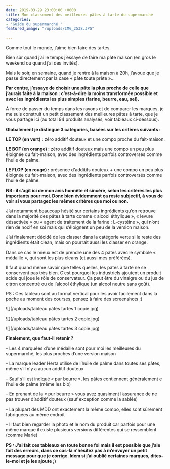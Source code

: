 ```yaml
---
date: 2019-03-29 23:00:00 +0000
title: Mon classement des meilleures pâtes à tarte du supermarché
categories:
- 'Guide du supermarché '
featured_image: "/uploads/IMG_2538.JPG"

---
```

Comme tout le monde, j’aime bien faire des tartes.

Bien sûr quand j’ai le temps j’essaye de faire ma pâte maison (en gros le weekend ou quand j’ai des invités).

Mais le soir, en semaine, quand je rentre à la maison à 20h, j’avoue que je passe directement par la case « pâte toute prête »...

**Par contre, j’essaye de choisir une pâte la plus proche de celle que j’aurais faite à la maison : c’est-à-dire la moins transformée possible et avec les ingrédients les plus simples (farine, beurre, eau, sel).**

À force de passer du temps dans les rayons et de comparer les marques, je me suis construit un petit classement des meilleures pâtes à tarte, que je vous partage ici (au total 94 produits analysés, voir tableaux ci-dessous).

**Globalement je distingue 3 catégories, basées sur les critères suivants :**

**LE TOP (en vert) :** zéro additif douteux et une compo proche du fait-maison.

**LE BOF (en orange) :** zéro additif douteux mais une compo un peu plus éloignée du fait-maison, avec des ingrédients parfois controversés comme l‘huile de palme.

**LE FLOP (en rouge) :** présence d‘additifs douteux + une compo un peu plus éloignée du fait-maison, avec des ingrédients parfois controversés comme l‘huile de palme.

**NB : il s’agit ici de mon avis honnête et sincère, selon les critères les plus importants pour moi. Donc bien évidemment ça reste subjectif, à vous de voir si vous partagez les mêmes critères que moi ou non.**

J’ai notamment beaucoup hésité sur certains ingrédients qu’on retrouve dans la majorité des pâtes à tarte comme « alcool éthylique », « levure désactivée » ou « agent de traitement de la farine : L-cystéine », qui n’ont rien de nocif en soi mais qui s’éloignent un peu de la version maison.

J’ai finalement décidé de les classer dans la catégorie verte si le reste des ingrédients était clean, mais on pourrait aussi les classer en orange.

Dans ce cas le mieux est de prendre une des 4 pâtes avec le symbole « médaille », qui sont les plus cleans (et aussi mes préférées).

Il faut quand même savoir que telles quelles, les pâtes à tarte ne se conservent pas très bien. C’est pourquoi les industriels ajoutent un produit acide qui joue le rôle de conservateur. Ça peut être du vinaigre ou du jus de citron concentré ou de l’alcool éthylique (un alcool neutre sans goût).

PS : Ces tableau sont au format vertical pour les avoir facilement dans la poche au moment des courses, pensez à faire des screenshots ;)

![](/uploads/tableau pâtes tartes 1 copie.jpg)

![](/uploads/tableau pâtes tartes 2 copie.jpg)

![](/uploads/tableau pâtes tartes 3 copie.jpg)

**Finalement, que faut-il retenir ?**

\- Les 4 marquées d’une médaille sont pour moi les meilleures du supermarché, les plus proches d’une version maison

\- La marque leader Herta utilise de l’huile de palme dans toutes ses pâtes, même s’il n’y a aucun additif douteux

\- Sauf s’il est indiqué « pur beurre », les pâtes contiennent généralement e l’huile de palme (même les bio)

\- En prenant de la « pur beurre » vous avez quasiment l’assurance de ne pas trouver d’additif douteux (sauf exception comme la sablée)

\- La plupart des MDD ont exactement la même compo, elles sont sûrement fabriquées au même endroit

\- Il faut bien regarder la photo et le nom du produit car parfois pour une même marque il existe plusieurs versions différentes qui se ressemblent (comme Marie)

**PS : J’ai fait ces tableaux en toute bonne foi mais il est possible que j’aie fait des erreurs, dans ce cas-là n’hésitez pas à m’envoyer un petit message pour que je corrige. Idem si j’ai oublié certaines marques, dites-le-moi et je les ajoute ;)**
